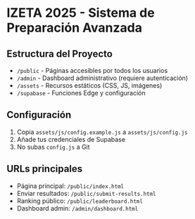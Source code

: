 # IZETA 2025 - Sistema de Preparación Avanzada

## Estructura del Proyecto

- `/public` - Páginas accesibles por todos los usuarios
- `/admin` - Dashboard administrativo (requiere autenticación)
- `/assets` - Recursos estáticos (CSS, JS, imágenes)
- `/supabase` - Funciones Edge y configuración

## Configuración

1. Copia `assets/js/config.example.js` a `assets/js/config.js`
2. Añade tus credenciales de Supabase
3. No subas `config.js` a Git

## URLs principales

- Página principal: `/public/index.html`
- Enviar resultados: `/public/submit-results.html`
- Ranking público: `/public/leaderboard.html`
- Dashboard admin: `/admin/dashboard.html`